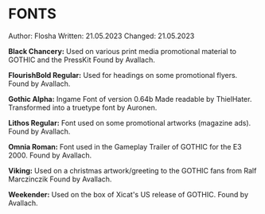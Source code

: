 # FONTS
Author: Flosha
Written: 21.05.2023
Changed: 21.05.2023

**Black Chancery:** Used on various print media 
promotional material to GOTHIC and the PressKit
Found by Avallach.

**FlourishBold Regular:** Used for headings on 
some promotional flyers. Found by Avallach.

**Gothic Alpha:** Ingame Font of version 0.64b
Made readable by ThielHater. Transformed into
a truetype font by Auronen.

**Lithos Regular:** Font used on some promotional
artworks (magazine ads). Found by Avallach.

**Omnia Roman:** Font used in the Gameplay Trailer
of GOTHIC for the E3 2000. Found by Avallach.

**Viking:** Used on a christmas artwork/greeting 
to the GOTHIC fans from Ralf Marczinczik
Found by Avallach.

**Weekender:** Used on the box of Xicat's US 
release of GOTHIC. Found by Avallach.